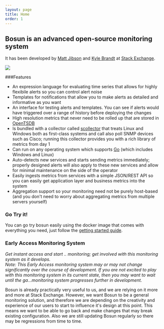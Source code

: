 ```yaml
---
layout: page
title: Home
order: 1
---
```


<div class="row">
	<div class="col-md-5">
		<h2>Bosun is an advanced open-source monitoring system</h2>
			<p>It has been developed by <a href="https://twitter.com/mjibson">Matt Jibson</a> and <a href="https://twitter.com/kylembrandt">Kyle Brandt</a> at <a href="http://stackexchange.com/">Stack Exchange</a>.</p>
	</div>
	<div class="col-md-7">
		<img src="{{site.github.url}}/public/home_ss.png">
	</div>
</div>

###Features

* An expression language for evaluating time series that allows for highly flexibile alerts so you can control alert noise
* Templates for notifications that allow you to make alerts as detailed and informative as you want
* An interface for testing alerts and templates. You can see if alerts would have triggered over a range of history before deploying the changes
* High resolution metrics that never need to be rolled up that are stored in [OpenTSDB](http://opentsdb.net/)
* Is bundled with a collector called [scollector](http://bosun.org/scollector/) that treats Linux and Windows both as first-class systems and call also poll SNMP devices such as Cisco; running this collector provides you with a rich library of metrics from day 1
* Can run on any operating system which supports [Go](http://golang.org/) (which includes Windows and Linux)
* Auto-detects new services and starts sending metrics immediately; properly designed alerts will also apply to these new services and allow for minimal maintenance on the side of the operator
* Easily ingests metrics from services with a simple JSON/REST API so you can easily get application layer and business metrics into the system
* Aggregation support so your monitoring need not be purely host-based (and you don't need to worry about aggregating metrics from multiple servers yourself)

### Go Try it!

You can go try bosun easily using the docker image that comes with everything you need, just follow the [getting started guide]({{site.github.url}}/gettingstarted.html).

### Early Access Monitoring System  

*Get instant access and start .. monitoring; get involved with this monitoring system as it develops.*  
*Note: This Early Access monitoring system may or may not change significantly over the course of development. If you are not excited to play with this monitoring system in its current state, then you may want to wait until the ga...monitoring system progresses further in development.*

Bosun is already practically very useful to us, and we are relying on it more and more at Stack Exchange. However, we want Bosun to be a general monitoring solution, and therefore we are depending on the creativity and experience of our users to start to influence it's design at this point. This means we want to be able to go back and make changes that may break existing configuration. Also we are still updating Bosun regularly so there may be regressions from time to time. 
